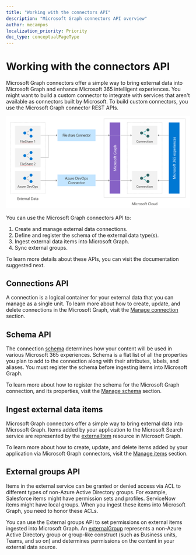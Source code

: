 ```yaml
---
title: "Working with the connectors API"
description: "Microsoft Graph connectors API overview"
author: mecampos
localization_priority: Priority
doc_type: conceptualPageType
---
```


# Working with the connectors API

Microsoft Graph connectors offer a simple way to bring external data into Microsoft Graph and enhance Microsoft 365 intelligent experiences. You might want to build a custom connector to integrate with services that aren't available as connectors built by Microsoft. To build custom connectors, you use the Microsoft Graph connector REST APIs.

![Image showing the external data coming trough different types of connectors to Microsoft Graph](./images/connectors-images/api-overview.png)

You can use the Microsoft Graph connectors API to:

1. Create and manage external data connections.
2. Define and register the schema of the external data type(s).
3. Ingest external data items into Microsoft Graph.
4. Sync external groups.

To learn more details about these APIs, you can visit the documentation suggested next.

## Connections API

A connection is a logical container for your external data that you can manage as a single unit.
To learn more about how to create, update, and delete connections in the Microsoft Graph, visit the [Manage connection](connecting-external-content-manage-connections.md) section.

## Schema API

The connection [schema](/graph/api/resources/schema?view=graph-rest-beta&amp;preserve-view=true) determines how your content will be used in various Microsoft 365 experiences. Schema is a flat list of all the properties you plan to add to the connection along with their attributes, labels, and aliases. You must register the schema before ingesting items into Microsoft Graph.

To learn more about how to register the schema for the Microsoft Graph connection, and its properties, visit the [Manage schema](connecting-external-content-manage-schema.md) section.

## Ingest external data items

Microsoft Graph connectors offer a simple way to bring external data into Microsoft Graph. Items added by your application to the Microsoft Search service are represented by the [externalItem](/graph/api/resources/externalitem?view=graph-rest-beta&preserve-view=true) resource in Microsoft Graph.

To learn more about how to create, update, and delete items added by your application via Microsoft Graph connectors, visit the [Manage items](connecting-external-content-manage-items.md) section.

## External groups API

Items in the external service can be granted or denied access via ACL to different types of non-Azure Active Directory groups. For example, Salesforce items might have permission sets and profiles. ServiceNow items might have local groups. When you ingest these items into Microsoft Graph, you need to honor these ACLs.

You can use the External groups API to set permissions on external items ingested into Microsoft Graph. An [externalGroup](/graph/api/externalgroup-post-members?view=graph-rest-beta&amp;preserve-view=true) represents a non-Azure Active Directory group or group-like construct (such as Business units, Teams, and so on) and determines permissions on the content in your external data source.